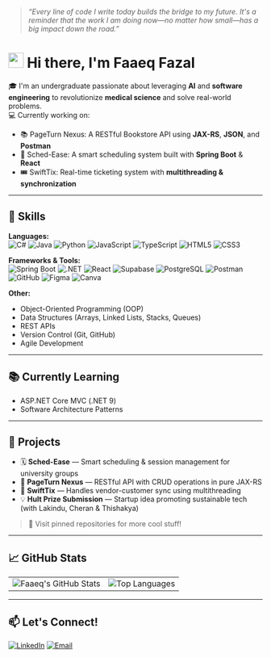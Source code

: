 > _“Every line of code I write today builds the bridge to my future. It's a reminder that the work I am doing now—no matter how small—has a big impact down the road.”_

# <img src="https://media.giphy.com/media/hvRJCLFzcasrR4ia7z/giphy.gif" width="30"> Hi there, I'm Faaeq Fazal

🎓 I'm an undergraduate passionate about leveraging **AI** and **software engineering** to revolutionize **medical science** and solve real-world problems.  
💻 Currently working on:  
- 📚 PageTurn Nexus: A RESTful Bookstore API using **JAX-RS**, **JSON**, and **Postman**  
- 🧠 Sched-Ease: A smart scheduling system built with **Spring Boot** & **React**  
- 🎟️ SwiftTix: Real-time ticketing system with **multithreading & synchronization**  

---

## 🚀 Skills

**Languages:**  
![C#](https://img.shields.io/badge/C%23-239120?style=for-the-badge&logo=c-sharp&logoColor=white)
![Java](https://img.shields.io/badge/Java-ED8B00?style=for-the-badge&logo=java&logoColor=white)
![Python](https://img.shields.io/badge/Python-3670A0?style=for-the-badge&logo=python&logoColor=white)
![JavaScript](https://img.shields.io/badge/JavaScript-F7DF1E?style=for-the-badge&logo=javascript&logoColor=black)
![TypeScript](https://img.shields.io/badge/TypeScript-3178C6?style=for-the-badge&logo=typescript&logoColor=white)
![HTML5](https://img.shields.io/badge/HTML5-E34F26?style=for-the-badge&logo=html5&logoColor=white)
![CSS3](https://img.shields.io/badge/CSS3-1572B6?style=for-the-badge&logo=css3&logoColor=white)

**Frameworks & Tools:**  
![Spring Boot](https://img.shields.io/badge/Spring_Boot-6DB33F?style=for-the-badge&logo=spring-boot&logoColor=white)
![.NET](https://img.shields.io/badge/.NET-512BD4?style=for-the-badge&logo=dotnet&logoColor=white)
![React](https://img.shields.io/badge/React-20232A?style=for-the-badge&logo=react&logoColor=61DAFB)
![Supabase](https://img.shields.io/badge/Supabase-3ECF8E?style=for-the-badge&logo=supabase&logoColor=white)
![PostgreSQL](https://img.shields.io/badge/PostgreSQL-316192?style=for-the-badge&logo=postgresql&logoColor=white)
![Postman](https://img.shields.io/badge/Postman-FF6C37?style=for-the-badge&logo=postman&logoColor=white)
![GitHub](https://img.shields.io/badge/GitHub-181717?style=for-the-badge&logo=github)
![Figma](https://img.shields.io/badge/Figma-F24E1E?style=for-the-badge&logo=figma&logoColor=white)
![Canva](https://img.shields.io/badge/Canva-00C4CC?style=for-the-badge&logo=canva&logoColor=white)

**Other:**  
- Object-Oriented Programming (OOP)  
- Data Structures (Arrays, Linked Lists, Stacks, Queues)  
- REST APIs  
- Version Control (Git, GitHub)  
- Agile Development  

---

## 📚 Currently Learning

- ASP.NET Core MVC (.NET 9)  
- Software Architecture Patterns 

---

## 🧠 Projects

- 🗓 **Sched-Ease** — Smart scheduling & session management for university groups  
- 📘 **PageTurn Nexus** — RESTful API with CRUD operations in pure JAX-RS  
- 🎫 **SwiftTix** — Handles vendor-customer sync using multithreading  
- 💡 **Hult Prize Submission** — Startup idea promoting sustainable tech (with Lakindu, Cheran & Thishakya)

> 🌟 Visit pinned repositories for more cool stuff!

---

## 📈 GitHub Stats

<table>
  <tr>
    <td>
      <img src="https://github-readme-stats.vercel.app/api?username=mdfaaeq&show_icons=true&theme=radical" alt="Faaeq's GitHub Stats" />
    </td>
    <td>
      <img src="https://github-readme-stats.vercel.app/api/top-langs/?username=mdfaaeq&layout=compact&theme=radical" alt="Top Languages" />
    </td>
  </tr>
</table>

---

## 📫 Let's Connect!

[![LinkedIn](https://img.shields.io/badge/LinkedIn-blue?style=for-the-badge&logo=linkedin&logoColor=white)](https://www.linkedin.com/in/faaeq-fazal/) [![Email](https://img.shields.io/badge/Email-red?style=for-the-badge&logo=gmail&logoColor=white)](mailto:falfaaeq@gmail.com)
